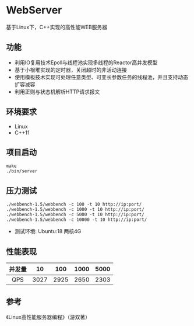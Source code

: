 # WebServer

基于Linux下，C++实现的高性能WEB服务器

## 功能

- 利用IO复用技术Epoll与线程池实现多线程的Reactor高并发模型
- 基于小根堆实现的定时器，关闭超时的非活动连接
- 使用模板技术实现可处理任意类型、可变长参数任务的线程池，并且支持动态扩容减容
- 利用正则与状态机解析HTTP请求报文

## 环境要求

- Linux
- C++11

## 项目启动

```
make
./bin/server
```

## 压力测试

```
./webbench-1.5/webbench -c 100 -t 10 http://ip:port/
./webbench-1.5/webbench -c 1000 -t 10 http://ip:port/
./webbench-1.5/webbench -c 5000 -t 10 http://ip:port/
./webbench-1.5/webbench -c 10000 -t 10 http://ip:port/
```

- 测试环境: Ubuntu:18 两核4G

## 性能表现

|   并发量   |  10   |  100  | 1000  | 5000 |
| :--: | :---: | :---: | :---: | :---: |
| QPS | 3027 | 2925 | 2650 | 2303 |


## 参考

《Linux高性能服务器编程》（游双著）


